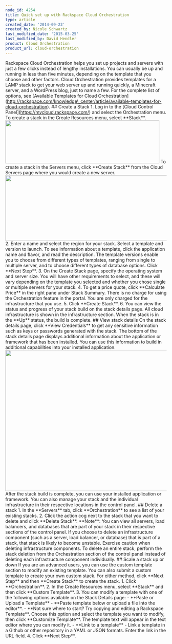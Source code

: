 ```yaml
---
node_id: 4254
title: Quick set up with Rackspace Cloud Orchestration
type: article
created_date: '2014-09-23'
created_by: Nicole Schwartz
last_modified_date: '2015-03-25'
last_modified_by: David Hendler
product: Cloud Orchestration
product_url: cloud-orchestration
---
```


Rackspace Cloud Orchestration helps you set up projects and servers with
just a few clicks instead of lengthy installations. You can usually be
up and running in less than five minutes, depending on the template that
you choose and other factors. Cloud Orchestration provides templates for
a LAMP stack to get your web server up and running quickly, a Minecraft
server, and a WordPress blog, just to name a few. For the complete list
of options, see \[Available Templates for Cloud
Orchestration\](http://rackspace.com/knowledge\_center/article/available-templates-for-cloud-orchestration).
 \#\# Create a Stack 1. Log in to the \[Cloud Control
Panel\](https://mycloud.rackspace.com/) and select the Orchestration
menu. To create a stack in the Create Resources menu, select
\*\*Stack\*\*.
<img src="https://8026b2e3760e2433679c-fffceaebb8c6ee053c935e8915a3fbe7.ssl.cf2.rackcdn.com/field/image/1560-3549-newimage_0.png" width="481" height="134" />
To create a stack in the Servers menu, click \*\*Create Stack\*\* from
the Cloud Servers page where you would create a new server.
<img src="https://8026b2e3760e2433679c-fffceaebb8c6ee053c935e8915a3fbe7.ssl.cf2.rackcdn.com/field/image/1560-3549-newimage2_0.png" width="771" height="204" />
2. Enter a name and select the region for your stack. Select a template
and version to launch. To see information about a template, click the
application name and flavor, and read the description. The template
versions enable you to choose from different types of templates, ranging
from single to multiple server, and to choose different types of
database options. Click \*\*Next Step\*\*. 3. On the Create Stack page,
specify the operating system and server size. You will have other
requirements to select, and these will vary depending on the template
you selected and whether you chose single or multiple servers for your
stack. 4. To get a price quote, click \*\*Calculate Price\*\* in the
right pane under Stack Summary. There is no charge for using the
Orchestration feature in the portal. You are only charged for the
infrastructure that you use. 5. Click \*\*Create Stack\*\*. 6. You can
view the status and progress of your stack build on the stack details
page. All cloud infrastructure is shown in the infrastructure section.
When the stack is in the \*\*Up\*\* status, the build is complete. \#\#
View stack details On the stack details page, click \*\*View
Credentials\*\* to get any sensitive information such as keys or
passwords generated with the stack. The bottom of the stack details page
displays additional information about the application or framework that
has been installed. You can use this information to build in additional
capabilities into your installed application.
<img src="/knowledge_center/sites/default/files/field/image/3549createstack5.png" width="567" height="439" />
After the stack build is complete, you can use your installed
application or framework. You can also manage your stack and the
individual infrastructure in their respective locations in the control
panel.  \#\# Delete a stack 1. In the \*\*Servers\*\* tab, click
\*\*Orchestration\*\* to see a list of your existing stacks. 2. Click
the action cog next to the stack that you want to delete and click
\*\*Delete Stack\*\*. \*\*Note\*\*: You can view all servers, load
balancers, and databases that are part of your stack in their respective
sections of the control panel. If you choose to delete an infrastructure
component (such as a server, load balancer, or database) that is part of
a stack, that stack is likely to become unstable. Exercise caution when
deleting infrastructure components. To delete an entire stack, perform
the stack deletion from the Orchestration section of the control panel
instead of deleting each infrastructure component individually.
\#\# Scale a stack up or down If you are an advanced users, you can use
the custom template section to modify an existing template. You can also
submit a custom template to create your own custom stack. For either
method, click \*\*Next Step\*\* and then \*\*Create Stack\*\* to create
the stack. 1. Click \*\*Orchestration\*\*. 2. In the Create Resources
menu, select \*\*Stack\*\* and then click \*\*Custom Template\*\*. 3.
You can modify a template with one of the following options available on
the Stack Details page: - \*\*Paste or Upload a Template\*\* - \*\*Paste
template below or upload a file into the editor\*\*. - \*\*Not sure
where to start? Try copying and editing a Rackspace Template\*\*. Choose
this option and select the template you want to modify, then click
\*\*Customize Template\*\*. The template text will appear in the text
editor where you can modify it. - \*\*Link to a template\*\* - Link a
template in a Github or other repository in a YAML or JSON formats.
Enter the link in the URL field. 4. Click \*\*Next Step\*\*.



